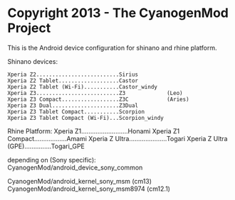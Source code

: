 Copyright 2013 - The CyanogenMod Project
================================

This is the Android device configuration for shinano and rhine platform.

Shinano devices:

    Xperia Z2..........................Sirius
    Xperia Z2 Tablet...................Castor
    Xperia Z2 Tablet (Wi-Fi)...........Castor_windy
    Xperia Z3..........................Z3             (Leo)
    Xperia Z3 Compact..................Z3C            (Aries)
    Xperia Z3 Dual.....................Z3Dual
    Xperia Z3 Tablet Compact...........Scorpion
    Xperia Z3 Tablet Compact (Wi-Fi)...Scorpion_windy

Rhine Platform:
    Xperia Z1..........................Honami
    Xperia Z1 Compact..................Amami
    Xperia Z Ultra.....................Togari
    Xperia Z Ultra (GPE)...............Togari_GPE


depending on (Sony specific):
CyanogenMod/android_device_sony_common

CyanogenMod/android_kernel_sony_msm      (cm13)
CyanogenMod/android_kernel_sony_msm8974  (cm12.1)